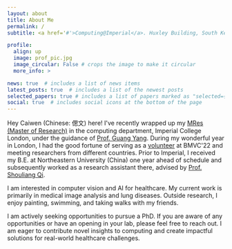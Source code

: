 ```yaml
---
layout: about
title: About Me
permalink: /
subtitle: <a href='#'>Computing@Imperial</a>. Huxley Building, South Kensington Campus.

profile:
  align: up
  image: prof_pic.jpg
  image_circular: False # crops the image to make it circular
  more_info: >

news: true  # includes a list of news items
latest_posts: true  # includes a list of the newest posts
selected_papers: true # includes a list of papers marked as "selected={true}"
social: true  # includes social icons at the bottom of the page
---
```


Hey Caiwen (Chinese: 偲文) here! I've recently wrapped up my [MRes (Master of Research)](https://www.imperial.ac.uk/computing/prospective-students/pg/mres-artificial-intelligence-and-machine-learning/) in the computing department, Imperial College London, under the guidance of [Prof. Guang Yang](https://www.imperial.ac.uk/people/g.yang). During my wonderful year in London, I had the good fortune of serving as a [volunteer](https://bmvc2022.org/people/volunteers/) at BMVC'22 and meeting researchers from different countries. Prior to Imperial, I received my B.E. at Northeastern University (China) one year ahead of schedule and subsequently worked as a research assistant there, advised by [Prof. Shouliang Qi](https://www.researchgate.net/profile/Shouliang-Qi).

I am interested in computer vision and AI for healthcare. My current work is primarily in medical image analysis and lung diseases. Outside research, I enjoy painting, swimming, and taking walks with my friends.

<span class="highlight-text">I am actively seeking opportunities to pursue a PhD.</span> If you are aware of any opportunities or have an opening in your lab, please feel free to reach out. I am eager to contribute novel insights to computing and create impactful solutions for real-world healthcare challenges.
